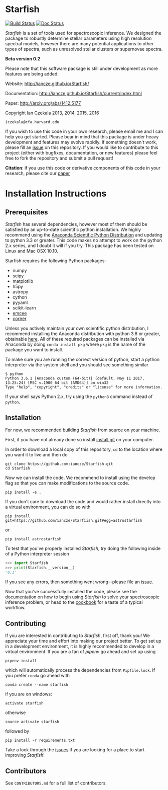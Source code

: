 # Starfish

[![Build Status](https://travis-ci.org/iancze/Starfish.svg)](https://travis-ci.org/iancze/Starfish)
[![Doc Status](https://readthedocs.org/projects/starfish/badge/?version=latest)](https://starfish.readthedocs.io/en/latest/?badge=latest)

*Starfish* is a set of tools used for spectroscopic inference. We designed the package to robustly determine stellar parameters using high resolution spectral models, however there are many potential applications to other types of spectra, such as unresolved stellar clusters or supernovae spectra.

**Beta version 0.2**

Please note that this software package is still under development as more features are being added.

Website: http://iancze.github.io/Starfish/

Documentation: http://iancze.github.io/Starfish/current/index.html

Paper: http://arxiv.org/abs/1412.5177


Copyright Ian Czekala 2013, 2014, 2015, 2016

`iczekala@cfa.harvard.edu`

If you wish to use this code in your own research, please email me and I can help you get started. Please bear in mind that this package is under heavy development and features may evolve rapidly. If something doesn't work, please fill an [issue](https://github.com/iancze/Starfish/issues) on this repository. If you would like to contribute to this project (either with bugfixes, documentation, or new features) please feel free to fork the repository and submit a pull request!

**Citation**: if you use this code or derivative components of this code in your research, please cite our [paper](http://arxiv.org/abs/1412.5177)

# Installation Instructions

## Prerequisites

*Starfish* has several dependencies, however most of them should be satisfied by an up-to-date scientific python installation. We highly recommend using the [Anaconda Scientific Python Distribution](https://store.continuum.io/cshop/anaconda/) and updating to python 3.3 or greater. This code makes no attempt to work on the python 2.x series, and I doubt it will if you try. This package has been tested on Linux and Mac OSX 10.10.

Starfish requires the following Python packages:

* numpy
* scipy
* matplotlib
* h5py
* astropy
* cython
* pyyaml
* scikit-learn
* [emcee](https://github.com/dfm/emcee)
* [corner](https://github.com/dfm/corner.py)

Unless you actively maintain your own scientific python distribution, I recommend installing the Anaconda 
distribution with python 3.6 or greater, obtainable [here](https://store.continuum.io/cshop/anaconda/). All of these required packages can be installed via Anaconda by doing `conda install pkg` where `pkg` is the name of the package you want to install.

To make sure you are running the correct version of python, start a python interpreter via the system shell and you should see something similar

    $ python
    Python 3.6.1 |Anaconda custom (64-bit)| (default, May 11 2017, 13:25:24) [MSC v.1900 64 bit (AMD64)] on win32
    Type "help", "copyright", "credits" or "license" for more information.


If your shell says Python 2.x, try using the `python3` command instead of `python`.

## Installation

For now, we recommended building *Starfish* from source on your machine.

First, if you have not already done so install [install git](http://git-scm.com/downloads) on your computer.

In order to download a local copy of this repository, ``cd`` to the location where you want it to live and then do

    git clone https://github.com:iancze/Starfish.git
    cd Starfish

Now we can install the code. We recommend to install using the develop flag so that you can make modifications to 
the source code.
    
    pip install -e .

If you don't care to download the code and would rather install directly into a virtual environment, you can do so with

    pip install git+https://github.com/iancze/Starfiish.git#egg=astrostarfish

or 

    pip install astrostarfish

To test that you've properly installed *Starfish*, try doing the following inside of a Python interpreter session
```python
>>> import Starfish
>>> print(Starfish.__version__)
'0.1'
```
If you see any errors, then something went wrong--please file an [issue](https://github.com/iancze/Starfish/issues).

Now that you've successfully installed the code, please see the [documentation](http://iancze.github.io/Starfish/current/index.html) on how to begin using *Starfish* to solve your spectroscopic inference problem, or head to the [cookbook](http://iancze.github.io/Starfish/current/cookbook.html) for a taste of a typical workflow.


## Contributing
If you are interested in contributing to *Starfish*, first off, thank you! We appreciate your time and effort into 
making our project better. To get set up in a development environment, it is highly recommended to develop in a 
virtual environment. If you are a fan of *pipenv* go ahead and set up using
    
    pipenv install
    
which will automatically process the dependencies from `Pipfile.lock`. If you prefer `conda` go ahead 
with

    conda create --name starfish

if you are on windows:

    activate starfish
   
otherwise

    source activate starfish
    
followed by 
    
    pip install -r requirements.txt
    
Take a look through the [issues](https://github.com/iancze/Starfish/issues) if you are looking for a place to start improving *Starfish*!

## Contributors

See `CONTRIBUTORS.md` for a full list of contributors.